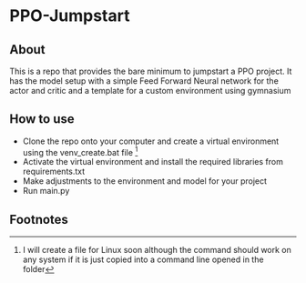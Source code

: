 # PPO-Jumpstart

## About
This is a repo that provides the bare minimum to jumpstart a PPO project. It has the model setup with a simple Feed Forward Neural network for the actor and critic and a template for a custom environment using gymnasium

## How to use
* Clone the repo onto your computer and create a virtual environment using the venv_create.bat file [^1]
* Activate the virtual environment and install the required libraries from requirements.txt
* Make adjustments to the environment and model for your project
* Run main.py

## Footnotes
[^1]: I will create a file for Linux soon although the command should work on any system if it is just copied into a command line opened in the folder
